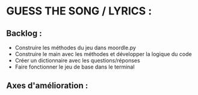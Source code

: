 GUESS THE SONG / LYRICS :
========
Backlog :
-----
- Construire les méthodes du jeu dans moordle.py
- Construire le main avec les méthodes et développer la logique du code
- Créer un dictionnaire avec les questions/réponses
- Faire fonctionner le jeu de base dans le terminal


Axes d'amélioration :
-----


